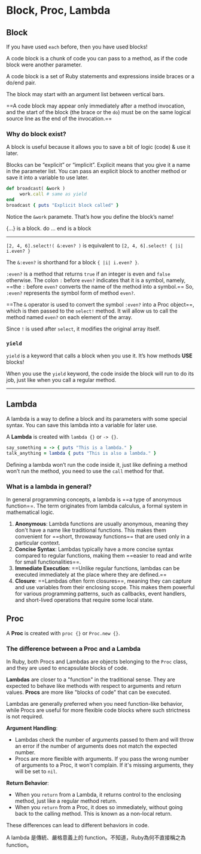 # Block, Proc, Lambda



## Block



If you have used `each` before, then you have used blocks!

A code block is a chunk of code you can pass to a method, as if the code block were another parameter. 

A code block is a set of Ruby statements and expressions inside braces or a do/end pair. 

The block may start with an argument list between vertical bars. 

==A code block may appear only immediately after a method invocation, and the start of the block (the brace or the `do`) must be on the same logical source line as the end of the invocation.==

### Why do block exist?

A block is useful because it allows you to save a bit of logic (code) & use it later.





Blocks can be “explicit” or “implicit”. Explicit means that you give it a name in the parameter list. You can pass an explicit block to another method or save it into a variable to use later.

```ruby
def broadcast( &work )
     work.call # same as yield
end
broadcast { puts "Explicit block called" }
```

Notice the `&work` paramete. That’s how you define the block’s name!

{...} is a block. do ... end is a block

****



`[2, 4, 6].select!( &:even? )` is equivalent to `[2, 4, 6].select! { |i| i.even? }`

The `&:even?` is shorthand for a block `{ |i| i.even? }`.

`:even?` is a method that returns `true` if an integer is even and `false` otherwise. The colon `:` before `even?` indicates that it is a symbol, namely, ==the `:` before `even?` converts the name of the method into a symbol.== So, `:even?` represents the symbol form of method `even?`.

==The `&` operator is used to convert the symbol `:even?` into a Proc object==, which is then passed to the `select!` method. It will allow us to call the method named `even?` on each element of the array.

Since `!` is used after `select`, it modifies the original array itself.



### `yield`

`yield` is a keyword that calls a block when you use it. It’s how methods **USE** blocks!

When you use the `yield` keyword, the code inside the block will run to do its job, just like when you call a regular method.



****

## Lambda

A lambda is a way to define a block and its parameters with some special syntax. You can save this lambda into a variable for later use.

A **Lambda** is created with `lambda {}` or `-> {}`.

```ruby
say_something = -> { puts "This is a lambda." }
talk_anything = lambda { puts "This is also a lambda." }
```

Defining a lambda won’t run the code inside it, just like defining a method won’t run the method, you need to use the `call` method for that.

### What is a lambda in general?

In general programming concepts, a lambda is ==a type of anonymous function==. The term originates from lambda calculus, a formal system in mathematical logic. 

1. **Anonymous**: Lambda functions are usually anonymous, meaning they don't have a name like traditional functions. This makes them convenient for ==short, throwaway functions== that are used only in a particular context.
2. **Concise Syntax**: Lambdas typically have a more concise syntax compared to regular functions, making them ==easier to read and write for small functionalities==.
3. **Immediate Execution**: ==Unlike regular functions, lambdas can be executed immediately at the place where they are defined.==
4. **Closure**: ==Lambdas often form closures==, meaning they can capture and use variables from their enclosing scope. This makes them powerful for various programming patterns, such as callbacks, event handlers, and short-lived operations that require some local state.



## Proc

A **Proc** is created with `proc {}` or `Proc.new {}`.



### The difference between a Proc and a Lambda

In Ruby, both Procs and Lambdas are objects belonging to the `Proc` class, and they are used to encapsulate blocks of code. 

**Lambdas** are closer to a "function" in the traditional sense. They are expected to behave like methods with respect to arguments and return values. **Procs** are more like "blocks of code" that can be executed.

Lambdas are generally preferred when you need function-like behavior, while Procs are useful for more flexible code blocks where such strictness is not required.

**Argument Handling**: 

- Lambdas check the number of arguments passed to them and will throw an error if the number of arguments does not match the expected number.
- Procs are more flexible with arguments. If you pass the wrong number of arguments to a Proc, it won't complain. If it's missing arguments, they will be set to `nil`.

**Return Behavior**:

- When you `return` from a Lambda, it returns control to the enclosing method, just like a regular method return.
- When you `return` from a Proc, it does so immediately, without going back to the calling method. This is known as a non-local return.

These differences can lead to different behaviors in code. 

A lambda 是傳統、嚴格意義上的 function。不知道，Ruby為何不直接稱之為 function。




